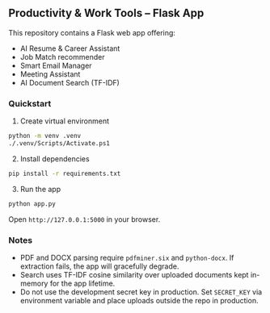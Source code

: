 ## Productivity & Work Tools – Flask App

This repository contains a Flask web app offering:

- AI Resume & Career Assistant
- Job Match recommender
- Smart Email Manager
- Meeting Assistant
- AI Document Search (TF-IDF)

### Quickstart

1. Create virtual environment
```bash
python -m venv .venv
./.venv/Scripts/Activate.ps1
```

2. Install dependencies
```bash
pip install -r requirements.txt
```

3. Run the app
```bash
python app.py
```

Open `http://127.0.0.1:5000` in your browser.

### Notes

- PDF and DOCX parsing require `pdfminer.six` and `python-docx`. If extraction fails, the app will gracefully degrade.
- Search uses TF-IDF cosine similarity over uploaded documents kept in-memory for the app lifetime.
- Do not use the development secret key in production. Set `SECRET_KEY` via environment variable and place uploads outside the repo in production.


